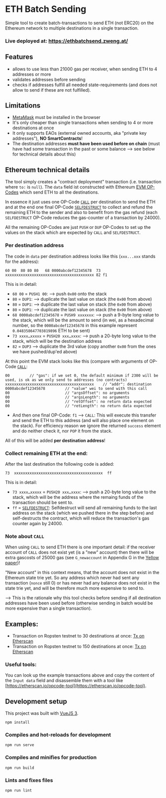 # ETH Batch Sending

Simple tool to create batch-transactions to send ETH (not ERC20) on the Ethereum network
to multiple destinations in a single transaction.

### Live deployed at: https://ethbatchsend.zweng.at/

## Features

- allows to use less than 21000 gas per receiver, when sending ETH to 4 addresses or more
- validates addresses before sending
- checks if addresses fulfill all needed state-requirements (and does not allow to send if these 
  are not fulfilled).


## Limitations

- [MetaMask](https://metamask.io/) must be installed in the browser 
- It's only cheaper than single transactions when sending to 4 or more destinations at once
- It only supports EAOs (external owned accounts, aka "private key addresses"), **NO SmartContracts**!
- The destination addresses **must have been used before on chain** (must have had some 
  transaction in the past or some balance --> see below for technical details about this)

## Ethereum technical details

The tool simply creates a "contract deployment" transaction (i.e. transaction where `to:` is `null`).
The `data` field ist constructed with Ethereum [EVM OP-Codes](https://ethervm.io/) which send ETH 
to all the destinations.

In essence it just uses one OP-Code [`CALL`](https://ethervm.io/#F1) per destination to send the ETH
and at the end one final OP-Code [`SELFDESTRUCT`](https://ethervm.io/#FF) to collect and refund the 
remaining ETH to the sender and also to benefit from the gas refund (each `SELFDESTRUCT` OP-Code
reduces the gas-counter of a transaction by 24000).

All the remaining OP-Codes are just `PUSH` or `DUP` OP-Codes to set up the values on the stack
which are expected by `CALL` and `SELFDESTRUCT`.

### Per destination address

The code in `data` per destination address looks like this (`xxx...xxx` stands for the address):

```
60 00  80 80 80   68 0000abcdef12345678  73 xxxxxxxxxxxxxxxxxxxxxxxxxxxxxxxxxxxxxxxx 82 f1
```

This is in detail:

- `60 00` = `PUSH1 00`: --> push `0x00` onto the stack
- `80` = `DUP1`: --> duplicate the last value on stack (the `0x00` from above)
- `80` = `DUP1`: --> duplicate the last value on stack (the `0x00` from above)
- `80` = `DUP1`: --> duplicate the last value on stack (the `0x00` from above)
- `68 0000abcdef12345678` = `PUSH9 xxxxxxx`: --> push a 9-byte long value to the stack, which will be 
   the amount to send (in wei, as a hexadecimal number, so the `0000abcdef12345678` in this example 
   represent `0.048358647703819896` ETH to be sent)
- `73 xxxx…xxxxx` = `PUSH20 xxx…xxxx`: --> push a 20-byte long value to the stack, which will be 
   the destination address
- `82` = `DUP3` --> duplicate the 3rd value (copy another `0x00` from the ones we have pushed/dup'ed above) 

At this point the EVM stack looks like this (compare with arguments of OP-Code [`CALL`](https://ethervm.io/#F1):

```
00         // "gas": if we set 0, the default minimum if 2300 will be used, is ok as we only send to addresses (no contracts)
xxxxxxxxxxxxxxxxxxxxxxxxxxxxxxxxxxxxxxxx    // "addr": destination 
0000abcdef12345678         // "value" wei to send with this call
00                         // "argsOffset": no arguments
00                         // "argsLength": no arguments
00                         // "retOffset": no return data expected
00                         // "retLength": no return data expected
```

- And then one final OP-Code: `f1` --> `CALL`: This will execute this transfer and send the ETH
  to this address (and will also place one element on the stack). For efficiency reason we ignore
  the returned `success` element and do neither check it, nor `POP` it from the stack.

All of this will be added **per destination address**!


### Collect remaining ETH at the end:

After the last destination the following code is added:

```
73  xxxxxxxxxxxxxxxxxxxxxxxxxxxxxxxxxxxxxxxx  ff
```

This is in detail:

- `73 xxxx…xxxxx` = `PUSH20 xxx…xxxx`: --> push a 20-byte long value to the stack, which will be 
  the address where the remaing funds of the transaction should be sent to.
- `ff` = [`SELFDESTRUCT`](https://ethervm.io/#FF): Selfdestruct will send all remaining funds to
  the last address on the stack (which we pushed there in the step before) and self-destructs the
  contract, which will reduce the transaction's gas counter again by 24000.


### Note about `CALL`
When using `CALL` to send ETH there is one important detail: if the receiver account of `CALL` does
not exist yet (is a "new" account) then there will be extra gascosts of 25000 gas 
(see `G_newaccount` in Appendix G in the [Yellow paper](https://ethereum.github.io/yellowpaper/paper.pdf))!

"New account" in this context means, that the account does not exist in the Ethereum state trie yet.
So any address which never had sent any transaction (`nonce` still 0) or has never had any balance
does not exist in the state trie yet, and will be therefore much more expensive to send to.

--> This is the rationale why this tool checks before sending if all destination addresses have
    been used before (otherwise sending in batch would be more expensive than a single transaction).



## Examples:

- Transaction on Ropsten testnet to 30 destinations at once: [Tx on Etherscan](https://ropsten.etherscan.io/tx/0x9a8167343507a17655be2b0daf70178328c9656c386aca723b3192aded2db6d2)
- Transaction on Ropsten testnet to 150 destinations at once: [Tx on Etherscan](https://ropsten.etherscan.io/tx/0x855d7878db975b3beb3e37aa0360539020448a7c4ca5c0b315c7a6ad977885bf)

### Useful tools:

You can look up the example transactions above and copy the content of the `Input data` field and disassemble 
them with a tool like [https://etherscan.io/opcode-tool](https://etherscan.io/opcode-tool).


## Development setup

This project was built with [VueJS 3](https://v3.vuejs.org/guide/introduction.html).

```
npm install
```

### Compiles and hot-reloads for development
```
npm run serve
```

### Compiles and minifies for production
```
npm run build
```

### Lints and fixes files
```
npm run lint
```

